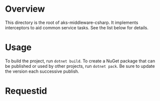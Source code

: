 # Overview
 
This directory is the root of aks-middleware-csharp. It implements interceptors to aid common service tasks. See the list below for details.

# Usage

To build the project, run ``dotnet build``. To create a NuGet package that can be published or used by other projects, run ``dotnet pack``. Be sure to update the version each successive publish.

# Requestid